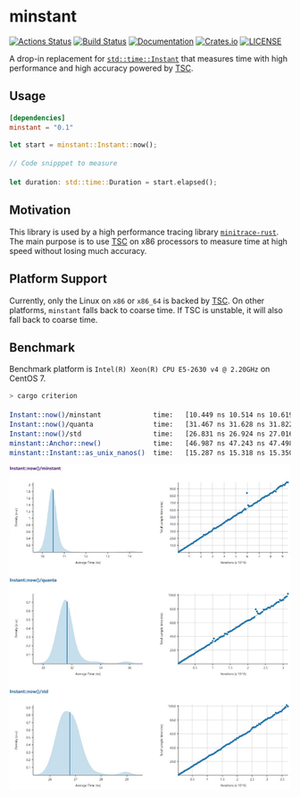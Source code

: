 # minstant
[![Actions Status](https://github.com/tikv/minstant/workflows/CI/badge.svg)](https://github.com/tikv/minstant/actions)
[![Build Status](https://travis-ci.org/tikv/minstant.svg?branch=master)](https://travis-ci.org/tikv/minstant)
[![Documentation](https://docs.rs/minstant/badge.svg)](https://docs.rs/minstant/)
[![Crates.io](https://img.shields.io/crates/v/minstant.svg)](https://crates.io/crates/minstant)
[![LICENSE](https://img.shields.io/github/license/tikv/minstant.svg)](https://github.com/tikv/minstant/blob/master/LICENSE)

A drop-in replacement for [`std::time::Instant`](https://doc.rust-lang.org/std/time/struct.Instant.html) that measures time with high performance and high accuracy powered by [TSC](https://en.wikipedia.org/wiki/Time_Stamp_Counter).

## Usage

```toml
[dependencies]
minstant = "0.1"
```

```rust
let start = minstant::Instant::now();

// Code snipppet to measure

let duration: std::time::Duration = start.elapsed();
```


## Motivation

This library is used by a high performance tracing library [`minitrace-rust`](https://github.com/tikv/minitrace-rust). The main purpose is to use [TSC](https://en.wikipedia.org/wiki/Time_Stamp_Counter) on x86 processors to measure time at high speed without losing much accuracy.

## Platform Support

Currently, only the Linux on `x86` or `x86_64` is backed by [TSC](https://en.wikipedia.org/wiki/Time_Stamp_Counter). On other platforms, `minstant` falls back to coarse time. If TSC is unstable, it will also fall back to coarse time.

## Benchmark

Benchmark platform is `Intel(R) Xeon(R) CPU E5-2630 v4 @ 2.20GHz` on CentOS 7.

```sh
> cargo criterion

Instant::now()/minstant             time:   [10.449 ns 10.514 ns 10.619 ns]
Instant::now()/quanta               time:   [31.467 ns 31.628 ns 31.822 ns]
Instant::now()/std                  time:   [26.831 ns 26.924 ns 27.016 ns]
minstant::Anchor::new()             time:   [46.987 ns 47.243 ns 47.498 ns]
minstant::Instant::as_unix_nanos()  time:   [15.287 ns 15.318 ns 15.350 ns]
```

![](benchmark.jpeg)
